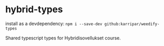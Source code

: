 # hybrid-types

install as a devdependency:
`npm i --save-dev github:karripar/weedify-types`

Shared typescript types for Hybridisovellukset course.
